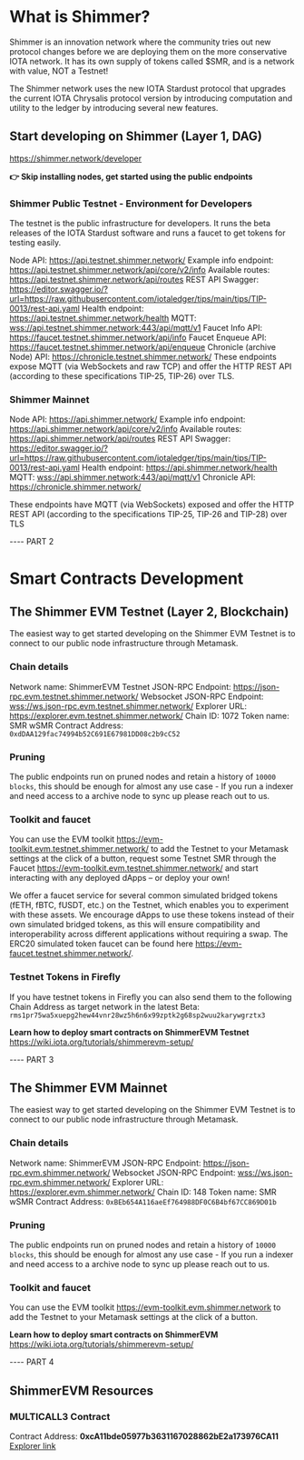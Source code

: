 # What is Shimmer?
Shimmer is an innovation network where the community tries out new protocol changes before we are deploying them on the more conservative IOTA network. It has its own supply of tokens called $SMR, and is a network with value, NOT a Testnet!

The Shimmer network uses the new IOTA Stardust protocol that upgrades the current IOTA Chrysalis protocol version by introducing computation and utility to the ledger by introducing several new features.

## Start developing on Shimmer (Layer 1, DAG)
<https://shimmer.network/developer>

**👉  Skip installing nodes, get started using the public endpoints**

### Shimmer Public Testnet - Environment for Developers
The testnet is the public infrastructure for developers. It runs the beta releases of the IOTA Stardust software and runs a faucet to get tokens for testing easily.

Node API: <https://api.testnet.shimmer.network/>
Example info endpoint: <https://api.testnet.shimmer.network/api/core/v2/info>
Available routes: <https://api.testnet.shimmer.network/api/routes>
REST API Swagger: <https://editor.swagger.io/?url=https://raw.githubusercontent.com/iotaledger/tips/main/tips/TIP-0013/rest-api.yaml>
Health endpoint: <https://api.testnet.shimmer.network/health>
MQTT: <wss://api.testnet.shimmer.network:443/api/mqtt/v1>
Faucet Info API: <https://faucet.testnet.shimmer.network/api/info>
Faucet Enqueue API: <https://faucet.testnet.shimmer.network/api/enqueue>
Chronicle (archive Node) API: <https://chronicle.testnet.shimmer.network/>
These endpoints expose MQTT (via WebSockets and raw TCP) and offer the HTTP REST API (according to these specifications TIP-25, TIP-26) over TLS.

### Shimmer Mainnet

Node API: <https://api.shimmer.network/>
Example info endpoint: <https://api.shimmer.network/api/core/v2/info>
Available routes: <https://api.shimmer.network/api/routes>
REST API Swagger: <https://editor.swagger.io/?url=https://raw.githubusercontent.com/iotaledger/tips/main/tips/TIP-0013/rest-api.yaml>
Health endpoint: <https://api.shimmer.network/health>
MQTT: <wss://api.shimmer.network:443/api/mqtt/v1>
Chronicle API: <https://chronicle.shimmer.network/>

These endpoints have MQTT (via WebSockets) exposed and offer the HTTP REST API (according to the specifications TIP-25, TIP-26 and TIP-28) over TLS 

---- PART 2

# Smart Contracts Development
## The Shimmer EVM Testnet (Layer 2, Blockchain)

The easiest way to get started developing on the Shimmer EVM Testnet is to connect to our public node infrastructure through Metamask. 

### Chain details
Network name: ShimmerEVM Testnet
JSON-RPC Endpoint: <https://json-rpc.evm.testnet.shimmer.network/>
Websocket JSON-RPC Endpoint: <wss://ws.json-rpc.evm.testnet.shimmer.network/>
Explorer URL: <https://explorer.evm.testnet.shimmer.network/>
Chain ID: 1072
Token name: SMR
wSMR Contract Address: `0xdDAA129fac74994b52C691E67981DD08c2b9cC52` 

### Pruning
The public endpoints run on pruned nodes and retain a history of `10000 blocks`, this should be enough for almost any use case - If you run a indexer and need access to a archive node to sync up please reach out to us.

### Toolkit and faucet
You can use the EVM toolkit <https://evm-toolkit.evm.testnet.shimmer.network/> to add the Testnet to your Metamask settings at the click of a button, request some Testnet SMR through the Faucet <https://evm-toolkit.evm.testnet.shimmer.network/> and start interacting with any deployed dApps – or deploy your own!

We offer a faucet service for several common simulated bridged tokens (fETH, fBTC, fUSDT, etc.) on the Testnet, which enables you to experiment with these assets. We encourage dApps to use these tokens instead of their own simulated bridged tokens, as this will ensure compatibility and interoperability across different applications without requiring a swap. The ERC20 simulated token faucet can be found here <https://evm-faucet.testnet.shimmer.network/>.

### Testnet Tokens in Firefly
If you have testnet tokens in Firefly you can also send them to the following Chain Address as target network in the latest Beta: `rms1pr75wa5xuepg2hew44vnr28wz5h6n6x99zptk2g68sp2wuu2karywgrztx3`

**Learn how to deploy smart contracts on ShimmerEVM Testnet**
<https://wiki.iota.org/tutorials/shimmerevm-setup/>

---- PART 3
## The Shimmer EVM Mainnet

The easiest way to get started developing on the Shimmer EVM Testnet is to connect to our public node infrastructure through Metamask. 

### Chain details
Network name: ShimmerEVM
JSON-RPC Endpoint: <https://json-rpc.evm.shimmer.network/>
Websocket JSON-RPC Endpoint: <wss://ws.json-rpc.evm.shimmer.network/>
Explorer URL: <https://explorer.evm.shimmer.network/>
Chain ID: 148
Token name: SMR
wSMR Contract Address: `0xBEb654A116aeEf764988DF0C6B4bf67CC869D01b` 

### Pruning
The public endpoints run on pruned nodes and retain a history of `10000 blocks`, this should be enough for almost any use case - If you run a indexer and need access to a archive node to sync up please reach out to us.

### Toolkit and faucet
You can use the EVM toolkit <https://evm-toolkit.evm.shimmer.network> to add the Testnet to your Metamask settings at the click of a button.

**Learn how to deploy smart contracts on ShimmerEVM**
<https://wiki.iota.org/tutorials/shimmerevm-setup/>

---- PART 4
## ShimmerEVM Resources
### MULTICALL3 Contract
Contract Address: **0xcA11bde05977b3631167028862bE2a173976CA11**  
[Explorer link](https://explorer.evm.shimmer.network/address/0xcA11bde05977b3631167028862bE2a173976CA11?tab=contract)
